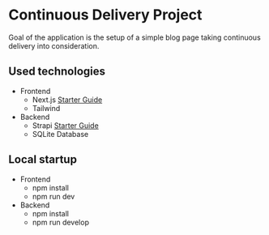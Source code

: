 # Continuous Delivery Project
Goal of the application is the setup of a simple blog page taking continuous delivery into consideration. 

## Used technologies
- Frontend
    - Next.js [Starter Guide](./frontend/blog/README.md)
    - Tailwind 
- Backend 
    - Strapi [Starter Guide](./backend/README.md)
    - SQLite Database

## Local startup
- Frontend
    - npm install
    - npm run dev
- Backend
    - npm install
    - npm run develop